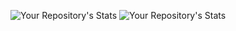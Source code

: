 <!---
claudiusmueller/claudiusmueller is a ✨ special ✨ repository because its `README.md` (this file) appears on your GitHub profile.
You can click the Preview link to take a look at your changes.
--->
![Your Repository's Stats](https://github-readme-stats.vercel.app/api?username=claudiusmueller&count_private=true&show_icons=true)
![Your Repository's Stats](https://github-readme-stats.vercel.app/api/top-langs/?username=claudiusmueller&theme=blue-green)
